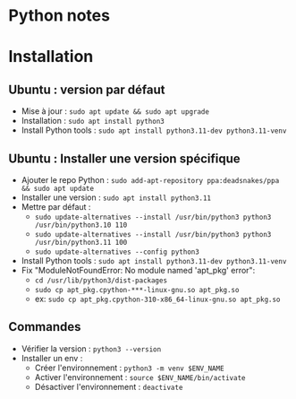 
# Python notes

# Installation
## Ubuntu : version par défaut
* Mise à jour : `sudo apt update && sudo apt upgrade`
* Installation : `sudo apt install python3`
* Install Python tools : `sudo apt install python3.11-dev python3.11-venv`

## Ubuntu : Installer une version spécifique 
* Ajouter le repo Python : `sudo add-apt-repository ppa:deadsnakes/ppa && sudo apt update`
* Installer une version : `sudo apt install python3.11`
* Mettre par défaut : 
  - `sudo update-alternatives --install /usr/bin/python3 python3 /usr/bin/python3.10 110`
  - `sudo update-alternatives --install /usr/bin/python3 python3 /usr/bin/python3.11 100`
  - `sudo update-alternatives --config python3`
* Install Python tools : `sudo apt install python3.11-dev python3.11-venv`
* Fix "ModuleNotFoundError: No module named 'apt_pkg' error":
  - `cd /usr/lib/python3/dist-packages`
  - `sudo cp apt_pkg.cpython-***-linux-gnu.so apt_pkg.so`
  - ex: `sudo cp apt_pkg.cpython-310-x86_64-linux-gnu.so apt_pkg.so`

## Commandes 
* Vérifier la version : `python3 --version`
* Installer un env : 
  - Créer l'environnement : `python3 -m venv $ENV_NAME`
  - Activer l'environnement : `source $ENV_NAME/bin/activate`
  - Désactiver l'environnement : `deactivate`
